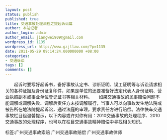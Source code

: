 ```yaml
---
layout: post
status: publish
published: true
title: 交通事故处理流程之提起诉讼篇
author: 本站记者
author_login: admin
author_email: jiangwei909@gmail.com
wordpress_id: 1135
wordpress_url: http://www.gzjtlaw.com/?p=1135
date: 2011-05-29 09:14:24.000000000 +08:00
categories:
- 交通诉讼
tags: []
comments: []
---
```

　　起诉时要写好起诉书，备好事故认定书、诊断证明、误工证明等与诉讼请求相关的各种证据及身份证复印件，如果是单位的还要准备好法定代表人身份证明、营业执照副本或事业单位登记证书等相关材料。　　如果交通事故的民事赔偿问题不能调解或调解失败、调解后责任方未按调解履行，当事人可以向事故发生地法院或被告所在地法院提起诉讼，通过法庭的审理，要求责任方进行赔偿。法律快车交通事故栏目组温馨提示，以下内容或许对你有用：2010交通事故的处理程序、2010交通事故的处理程序，也可以在栏目交通事故精神赔偿中寻找相关知识。标签:广州交通事故索赔 广州交通事故赔偿 广州交通事故律师
